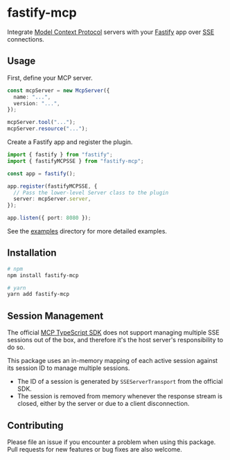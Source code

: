 # fastify-mcp

Integrate [Model Context Protocol](https://modelcontextprotocol.io/) servers with your [Fastify](https://www.fastify.dev) app over [SSE](https://en.wikipedia.org/wiki/Server-sent_events) connections.

## Usage

First, define your MCP server.

```ts
const mcpServer = new McpServer({
  name: "...",
  version: "...",
});

mcpServer.tool("...");
mcpServer.resource("...");
```

Create a Fastify app and register the plugin.

```ts
import { fastify } from "fastify";
import { fastifyMCPSSE } from "fastify-mcp";

const app = fastify();

app.register(fastifyMCPSSE, {
  // Pass the lower-level Server class to the plugin
  server: mcpServer.server,
});

app.listen({ port: 8080 });
```

See the [examples](./examples) directory for more detailed examples.

## Installation

```bash
# npm
npm install fastify-mcp

# yarn
yarn add fastify-mcp
```

## Session Management

The official [MCP TypeScript SDK](https://github.com/modelcontextprotocol/typescript-sdk) does not support managing multiple SSE sessions out of the box, and therefore it's the host server's responsibility to do so.

This package uses an in-memory mapping of each active session against its session ID to manage multiple sessions.

- The ID of a session is generated by `SSEServerTransport` from the official SDK.
- The session is removed from memory whenever the response stream is closed, either by the server or due to a client disconnection.

## Contributing

Please file an issue if you encounter a problem when using this package. Pull requests for new features or bug fixes are also welcome.
